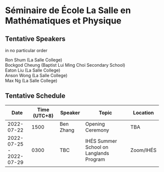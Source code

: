 # Séminaire de École La Salle en Mathématiques et Physique 

## Tentative Speakers
in no particular order

Ron Shum (La Salle College)\
Bockgod Cheung (Baptist Lui Ming Choi Secondary School) \
Eaton Liu (La Salle College)\
Anson Wong (La Salle College)\
Max Ng (La Salle College)

## Tentative Schedule

| Date | Time (UTC+8) | Speaker | Topic | Location |
| --- | --- | --- | --- | --- |
| 2022-07-22 | 1500 | Ben Zhang | Opening Ceremony | TBA |
| 2022-07-25 <br> - <br> 2022-07-29| 0300 | TBC | IHÉS Summer School on Langlands Program | Zoom/IHÉS |


